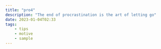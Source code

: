 ```yaml
---
title: "pro4"
description: "The end of procrastination is the art of letting go"
date: 2023-01-04T02:33
tags:
    - tips
    - motive
    - sample
---
```

